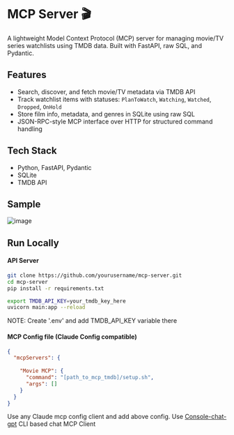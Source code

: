 # MCP Server 🎬

A lightweight Model Context Protocol (MCP) server for managing movie/TV series watchlists using TMDB data. Built with FastAPI, raw SQL, and Pydantic.

## Features

- Search, discover, and fetch movie/TV metadata via TMDB API  
- Track watchlist items with statuses: `PlanToWatch`, `Watching`, `Watched`, `Dropped`, `OnHold`  
- Store film info, metadata, and genres in SQLite using raw SQL  
- JSON-RPC-style MCP interface over HTTP for structured command handling  

## Tech Stack

- Python, FastAPI, Pydantic  
- SQLite
- TMDB API

## Sample 
![image](https://github.com/user-attachments/assets/1a1e204f-a536-4b09-9a13-442cd7341e2b)

## Run Locally
#### API Server

```bash
git clone https://github.com/yourusername/mcp-server.git
cd mcp-server
pip install -r requirements.txt

export TMDB_API_KEY=your_tmdb_key_here
uvicorn main:app --reload
```
NOTE: Create '.env' and add TMDB_API_KEY variable there

#### MCP Config file (Claude Config compatible)
```json
{
  "mcpServers": {
    
    "Movie MCP": {
      "command": "[path_to_mcp_tmdb]/setup.sh",
      "args": []
    }
  }
}
```
Use any Claude mcp config client and add above config. 
Use [Console-chat-gpt](https://github.com/amidabuddha/console-chat-gpt) CLI based chat MCP Client
